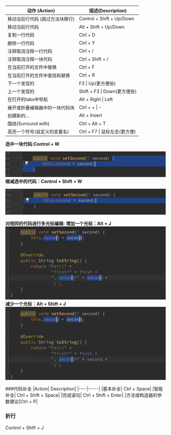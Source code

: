
|动作 (Action)| 描述(Description)|
|---|-----|
|移动当前行代码 (跳过方法块移行) |  Control + Shift + Up/Down |
|移动当前行代码|  Alt + Shift + Up/Down |
|复制一行代码| Ctrl + D|
|删除一行代码| Ctrl + Y|
|注释取消注释一行代码|Ctrl + /|
|注释取消注释一块代码|Ctrl + Shift +  /|
|在当前打开的文件中替换|Ctrl + F|
|在当前打开的文件中查找和替换|Ctrl + R|
|下一个发现的| F3 \| Up(更方便些)|
|上一个发现的| Shift + F3 \| Down(更方便些)|
|在打开的tabs中导航| Alt + Right \| Left|
|展开或折叠编辑器中的一块代码块| Ctrl + \+ \| -|
|创建新的...|Alt + Insert|
|围绕(Surround with)|Ctrl + Alt + T|
|高亮一个符号(自定义的变量名)|Ctrl + F7 \| 鼠标左击(更方便)|

**选中一块代码:Control + W**

![](/assets/snapshot25.png)
**缩减选中的代码：Control + Shift + W**

![](/assets/snapshot26.png)

**对相同的代码进行多光标编辑:**
**增加一个光标：Alt + J**
![](/assets/snapshot27.png)
**减少一个光标：Alt + Shift + J**
![](/assets/snapshot28.png)

###代码补全
|Action| Description|
|----|-----|
|基本补全| Ctrl + Space|
|智能补全| Ctrl + Shift + Space|
|完成语句| Ctrl + Shift + Enter|
|方法或构造器的参数建议|Ctrl + P|



### 折行

Control + Shift + J



